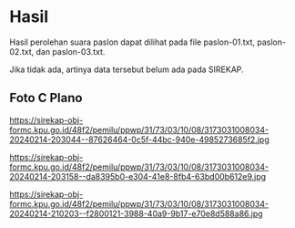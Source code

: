 # Hasil

Hasil perolehan suara paslon dapat dilihat pada file paslon-01.txt, paslon-02.txt, dan paslon-03.txt.

Jika tidak ada, artinya data tersebut belum ada pada SIREKAP.

## Foto C Plano

https://sirekap-obj-formc.kpu.go.id/48f2/pemilu/ppwp/31/73/03/10/08/3173031008034-20240214-203044--87626464-0c5f-44bc-940e-4985273685f2.jpg

https://sirekap-obj-formc.kpu.go.id/48f2/pemilu/ppwp/31/73/03/10/08/3173031008034-20240214-203158--da8395b0-e304-41e8-8fb4-63bd00b612e9.jpg

https://sirekap-obj-formc.kpu.go.id/48f2/pemilu/ppwp/31/73/03/10/08/3173031008034-20240214-210203--f2800121-3988-40a9-9b17-e70e8d588a86.jpg
